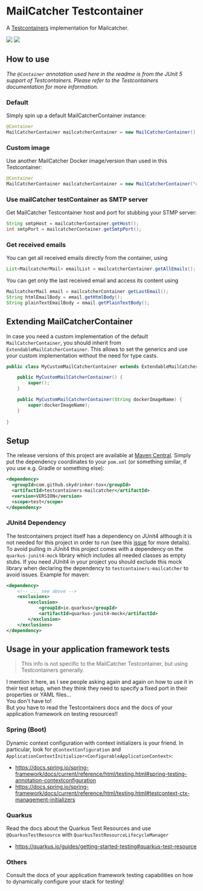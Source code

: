 # MailCatcher Testcontainer

A [Testcontainers](https://www.testcontainers.org/) implementation for Mailcatcher.

![](https://img.shields.io/github/license/skydrinker-tox/testcontainers-mailcatcher)
![](https://img.shields.io/badge/dockage/mailcatcher-0.9.0-blue)

## How to use

_The `@Container` annotation used here in the readme is from the JUnit 5 support of Testcontainers.
Please refer to the Testcontainers documentation for more information._

### Default

Simply spin up a default MailCatcherContainer instance:

```java
@Container
MailCatcherContainer mailcatcherContainer = new MailCatcherContainer();
```

### Custom image

Use another MailCatcher Docker image/version than used in this Testcontainer:

```java
@Container
MailCatcherContainer mailcatcherContainer = new MailCatcherContainer("dockage/mailcatcher:0.9.0");
```

### Use mailCatcher testContainer as SMTP server

Get MailCatcher Testcontainer host and port for stubbing your STMP server:

```java
String smtpHost = mailcatcherContainer.getHost();
int smtpPort = mailcatcherContainer.getSmtpPort();
```

### Get received emails

You can get all received emails directly from the container, using

```java
List<MailcatcherMail> emailList = mailcatcherContainer.getAllEmails();
```

You can get only the last received email and access its content using

```java
MailcatcherMail email = mailcatcherContainer.getLastEmail();
String htmlEmailBody = email.getHtmlBody();
String plainTextEmailBody = email.getPlainTextBody();
```

## Extending MailCatcherContainer

In case you need a custom implementation of the default `MailCatcherContainer`, you should inherit from `ExtendableMailCatcherContainer`. This allows to set the generics and use your custom implementation without the need for type casts.  

```java
public class MyCustomMailCatcherContainer extends ExtendableMailCatcherContainer<MyCustomMailCatcherContainer> {

	public MyCustomMailCatcherContainer() {
		super();
	}

	public MyCustomMailCatcherContainer(String dockerImageName) {
		super(dockerImageName);
	}
	
}
```

## Setup

The release versions of this project are available at [Maven Central](https://search.maven.org/artifact/com.github.skydrinker-tox/testcontainers-mailcatcher).
Simply put the dependency coordinates to your `pom.xml` (or something similar, if you use e.g. Gradle or something else):

```xml
<dependency>
  <groupId>com.github.skydrinker-tox</groupId>
  <artifactId>testcontainers-mailcatcher</artifactId>
  <version>VERSION</version>
  <scope>test</scope>
</dependency>
```

### JUnit4 Dependency

The testcontainers project itself has a dependency on JUnit4 although it is not needed for this project in order to run (see this [issue](https://github.com/testcontainers/testcontainers-java/issues/970) for more details).
To avoid pulling in JUnit4 this project comes with a dependency on the `quarkus-junit4-mock` library which includes all needed classes as empty stubs. If you need JUnit4 in your project you should exclude this mock library
when declaring the dependency to `testcontainers-mailcatcher` to avoid issues. Example for maven:

```xml
<dependency>
    <!-- ... see above -->
    <exclusions>
        <exclusion>
            <groupId>io.quarkus</groupId>
            <artifactId>quarkus-junit4-mock</artifactId>
        </exclusion>
    </exclusions>
</dependency>
```

## Usage in your application framework tests

> This info is not specific to the MailCatcher Testcontainer, but using Testcontainers generally.

I mention it here, as I see people asking again and again on how to use it in their test setup, when they think they need to specify a fixed port in their properties or YAML files...  
You don't have to!  
But you have to read the Testcontainers docs and the docs of your application framework on testing resources!!

### Spring (Boot)

Dynamic context configuration with context initializers is your friend.
In particular, look for `@ContextConfiguration` and `ApplicationContextInitializer<ConfigurableApplicationContext>`:
* https://docs.spring.io/spring-framework/docs/current/reference/html/testing.html#spring-testing-annotation-contextconfiguration
* https://docs.spring.io/spring-framework/docs/current/reference/html/testing.html#testcontext-ctx-management-initializers

### Quarkus

Read the docs about the Quarkus Test Resources and use `@QuarkusTestResource` with `QuarkusTestResourceLifecycleManager`
* https://quarkus.io/guides/getting-started-testing#quarkus-test-resource

### Others

Consult the docs of your application framework testing capabilities on how to dynamically configure your stack for testing!

